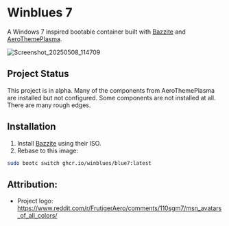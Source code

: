 # Winblues 7

A Windows 7 inspired bootable container built with [Bazzite](https://github.com/ublue-os/bazzite) and [AeroThemePlasma](https://gitgud.io/wackyideas/aerothemeplasma).

![Screenshot_20250508_114709](https://github.com/user-attachments/assets/48a3289f-c612-426a-83a2-093b7942d279)


## Project Status

This project is in alpha. Many of the components from AeroThemePlasma are installed but not configured. Some components are not installed at all. There are many rough edges.

## Installation

1. Install [Bazzite](https://bazzite.gg) using their ISO.
2. Rebase to this image:

```bash
sudo bootc switch ghcr.io/winblues/blue7:latest
``` 


## Attribution:
- Project logo: https://www.reddit.com/r/FrutigerAero/comments/110sgm7/msn_avatars_of_all_colors/
